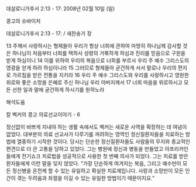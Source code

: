 데살로니가후서 2:13 - 17: 
2008년 02월 10일 (일)

콩고의 슈바이처



데살로니가후서 2:13 - 17: / 새찬송가  장


13 주께서 사랑하시는 형제들아 우리가 항상 너희에 관하여 마땅히 하나님께 감사할 것은 하나님이 처음부터 너희를 택하사 성령의 거룩하게 하심과 진리를 믿음으로 구원을 받게 하심이니 14 이를 위하여 우리의 복음으로 너희를 부르사 우리 주 예수 그리스도의 영광을 얻게 하려 하심이니라 15 그러므로 형제들아 굳건하게 서서 말로나 우리의 편지로 가르침을 받은 전통을 지키라 16 우리 주 예수 그리스도와 우리를 사랑하시고 영원한 위로와 좋은 소망을 은혜로 주신 하나님 우리 아버지께서 17 너희 마음을 위로하시고 모든 선한 일과 말에 굳건하게 하시기를 원하노라

해석도움





칼 벡커의 콩고 의료선교이야기 - 6

정신없이 바쁘게 지내야 하는 생활 속에서도 벡커는 새로운 사역을 확장하는 데 여념이 없었다. 
대부분의 의료 선교사가 다루기를 꺼려하는 영역인 정신질환자들을 치료하는 방법에 열중하기 시작한 것이다. 
당시는 단순한 정신질환자들도 사람들의 무지와 종교적인 편견으로 더 큰 고통을 당하고 있었다. 
그는 병원에 정신과 병동을 만들었고 아프리카인들에게 전기쇼크 치료법을 성공적으로 사용한 첫 번째 의사가 되었다. 
그는 치료를 받은 환자들에게 이런 말을 잊지 않았다. 
“가장 단순하게 여겨지는 복음, 그리고 예수만이 모든 정신병을 온전케 할 수 있는 유일하고 확실한 치료제입니다. 사랑과 소망만이 모든 인간이 겪는 두려움과 좌절을 이길 수 있는 유일한 방법이기 때문이지요.”